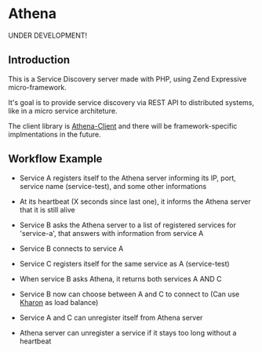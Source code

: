 # Athena

UNDER DEVELOPMENT!

## Introduction

This is a Service Discovery server made with PHP, using Zend Expressive micro-framework.

It's goal is to provide service discovery via REST API to distributed systems, like in a micro service architeture.

The client library is [Athena-Client](https://github.com/mt-olympus/athena-client) and there will be framework-specific implmentations in the future.

## Workflow Example

* Service A registers itself to the Athena server informing its IP, port, service name (service-test), and some other informations
* At its heartbeat (X seconds since last one), it informs the Athena server that it is still alive
* Service B asks the Athena server to a list of registered services for 'service-a', that answers with information from service A
* Service B connects to service A
* Service C registers itself for the same service as A (service-test)
* When service B asks Athena, it returns both services A AND C
* Service B now can choose between A and C to connect to (Can use [Kharon](https://github.com/mt-olympus/kharon) as load balance)

* Service A and C can unregister itself from Athena server
* Athena server can unregister a service if it stays too long without a heartbeat

 